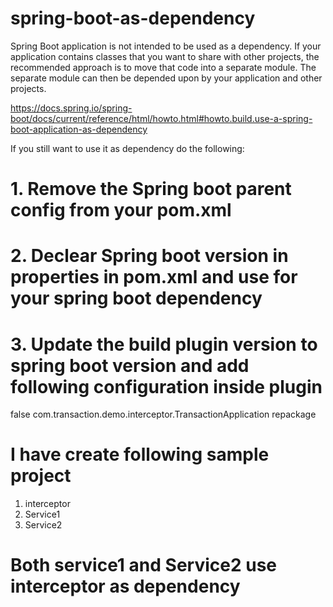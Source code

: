 # spring-boot-as-dependency 


Spring Boot application is not intended to be used as a dependency. If your application contains classes that you want to share with other projects, the recommended approach is to move that code into a separate module. The separate module can then be depended upon by your application and other projects.

https://docs.spring.io/spring-boot/docs/current/reference/html/howto.html#howto.build.use-a-spring-boot-application-as-dependency

If you still want to use it as dependency do the following:

# 1. Remove the Spring boot parent config from your pom.xml

# 2. Declear Spring boot version in properties in pom.xml and use for your spring boot dependency

# 3. Update the build plugin version to spring boot version and add following configuration inside plugin

<configuration>
	<attach>false</attach>
	<mainClass>com.transaction.demo.interceptor.TransactionApplication</mainClass>
</configuration>
<executions>
	<execution>
		<goals>
			<goal>repackage</goal>
		</goals>
	</execution>
</executions>

# I have create following sample project
1. interceptor
2. Service1 
3. Service2

# Both service1 and Service2 use interceptor as dependency